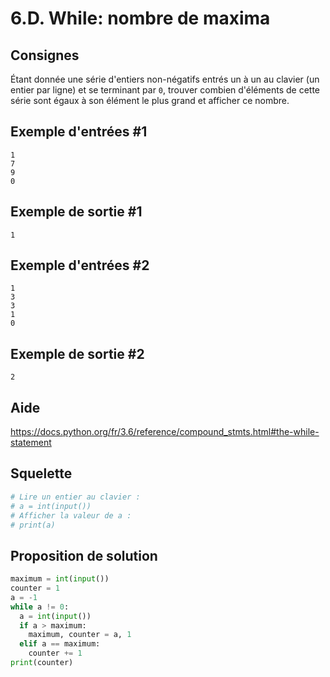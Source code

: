 # 6.D. While: nombre de maxima

## Consignes

Étant donnée une série d'entiers non-négatifs entrés un à un au clavier (un entier par ligne) et se terminant par `0`, trouver combien d'éléments de cette série sont égaux à son élément le plus grand et afficher ce nombre.

## Exemple d'entrées #1

```
1
7
9
0
```

## Exemple de sortie #1

```
1
```

## Exemple d'entrées #2

```
1
3
3
1
0
```

## Exemple de sortie #2

```
2
```

## Aide

https://docs.python.org/fr/3.6/reference/compound_stmts.html#the-while-statement

## Squelette

```python
# Lire un entier au clavier :
# a = int(input())
# Afficher la valeur de a :
# print(a)
```

## Proposition de solution

```python
maximum = int(input())
counter = 1
a = -1
while a != 0:
  a = int(input())
  if a > maximum:
    maximum, counter = a, 1
  elif a == maximum:
    counter += 1
print(counter)
```

